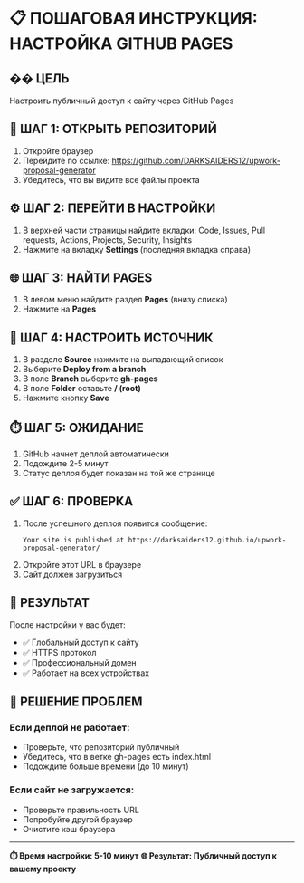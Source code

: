 # 📋 ПОШАГОВАЯ ИНСТРУКЦИЯ: НАСТРОЙКА GITHUB PAGES

## �� ЦЕЛЬ
Настроить публичный доступ к сайту через GitHub Pages

## 📱 ШАГ 1: ОТКРЫТЬ РЕПОЗИТОРИЙ
1. Откройте браузер
2. Перейдите по ссылке: https://github.com/DARKSAIDERS12/upwork-proposal-generator
3. Убедитесь, что вы видите все файлы проекта

## ⚙️ ШАГ 2: ПЕРЕЙТИ В НАСТРОЙКИ
1. В верхней части страницы найдите вкладки: Code, Issues, Pull requests, Actions, Projects, Security, Insights
2. Нажмите на вкладку **Settings** (последняя вкладка справа)

## 🌐 ШАГ 3: НАЙТИ PAGES
1. В левом меню найдите раздел **Pages** (внизу списка)
2. Нажмите на **Pages**

## 🔧 ШАГ 4: НАСТРОИТЬ ИСТОЧНИК
1. В разделе **Source** нажмите на выпадающий список
2. Выберите **Deploy from a branch**
3. В поле **Branch** выберите **gh-pages**
4. В поле **Folder** оставьте **/ (root)**
5. Нажмите кнопку **Save**

## ⏱️ ШАГ 5: ОЖИДАНИЕ
1. GitHub начнет деплой автоматически
2. Подождите 2-5 минут
3. Статус деплоя будет показан на той же странице

## ✅ ШАГ 6: ПРОВЕРКА
1. После успешного деплоя появится сообщение:
   ```
   Your site is published at https://darksaiders12.github.io/upwork-proposal-generator/
   ```
2. Откройте этот URL в браузере
3. Сайт должен загрузиться

## 🎉 РЕЗУЛЬТАТ
После настройки у вас будет:
- ✅ Глобальный доступ к сайту
- ✅ HTTPS протокол
- ✅ Профессиональный домен
- ✅ Работает на всех устройствах

## 🚨 РЕШЕНИЕ ПРОБЛЕМ
### Если деплой не работает:
- Проверьте, что репозиторий публичный
- Убедитесь, что в ветке gh-pages есть index.html
- Подождите больше времени (до 10 минут)

### Если сайт не загружается:
- Проверьте правильность URL
- Попробуйте другой браузер
- Очистите кэш браузера

---
**⏱️ Время настройки: 5-10 минут**
**🌐 Результат: Публичный доступ к вашему проекту**
